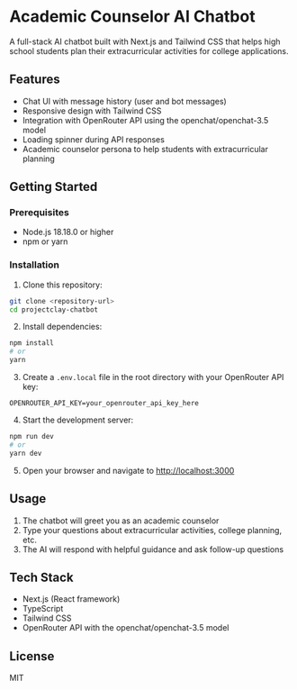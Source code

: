 # Academic Counselor AI Chatbot

A full-stack AI chatbot built with Next.js and Tailwind CSS that helps high school students plan their extracurricular activities for college applications.

## Features

- Chat UI with message history (user and bot messages)
- Responsive design with Tailwind CSS
- Integration with OpenRouter API using the openchat/openchat-3.5 model
- Loading spinner during API responses
- Academic counselor persona to help students with extracurricular planning

## Getting Started

### Prerequisites

- Node.js 18.18.0 or higher
- npm or yarn

### Installation

1. Clone this repository:
```bash
git clone <repository-url>
cd projectclay-chatbot
```

2. Install dependencies:
```bash
npm install
# or
yarn
```

3. Create a `.env.local` file in the root directory with your OpenRouter API key:
```
OPENROUTER_API_KEY=your_openrouter_api_key_here
```

4. Start the development server:
```bash
npm run dev
# or
yarn dev
```

5. Open your browser and navigate to [http://localhost:3000](http://localhost:3000)

## Usage

1. The chatbot will greet you as an academic counselor
2. Type your questions about extracurricular activities, college planning, etc.
3. The AI will respond with helpful guidance and ask follow-up questions

## Tech Stack

- Next.js (React framework)
- TypeScript
- Tailwind CSS
- OpenRouter API with the openchat/openchat-3.5 model

## License

MIT
